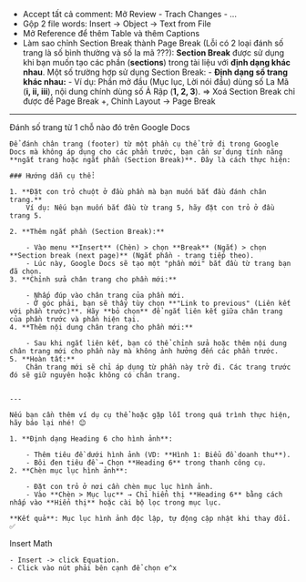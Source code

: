 
- Accept tất cả comment: Mở Review - Trach Changes - ...
- Gộp 2 file words: Insert -> Object -> Text from File 
- Mở Reference để thêm Table và thêm Captions
- Làm sao chỉnh Section Break thành Page Break (Lỗi có 2 loại đánh số trang là số bình thường và số la mã ???): 
		**Section Break** được sử dụng khi bạn muốn tạo các phần (**sections**) trong tài liệu với **định dạng khác nhau**. Một số trường hợp sử dụng Section Break:
		- **Định dạng số trang khác nhau:**
		    - Ví dụ: Phần mở đầu (Mục lục, Lời nói đầu) dùng số La Mã (**i, ii, iii**), nội dung chính dùng số Ả Rập (**1, 2, 3**).
   => Xoá Section Break chỉ được để Page Break
   +, Chỉnh Layout -> Page Break

---
Đánh số trang từ 1 chỗ nào đó trên Google Docs 
```
Để đánh chân trang (footer) từ một phần cụ thể trở đi trong Google Docs mà không áp dụng cho các phần trước, bạn cần sử dụng tính năng **ngắt trang hoặc ngắt phần (Section Break)**. Đây là cách thực hiện:

### Hướng dẫn cụ thể:

1. **Đặt con trỏ chuột ở đầu phần mà bạn muốn bắt đầu đánh chân trang.**  
    Ví dụ: Nếu bạn muốn bắt đầu từ trang 5, hãy đặt con trỏ ở đầu trang 5.
    
2. **Thêm ngắt phần (Section Break):**
    
    - Vào menu **Insert** (Chèn) > chọn **Break** (Ngắt) > chọn **Section break (next page)** (Ngắt phần - trang tiếp theo).
    - Lúc này, Google Docs sẽ tạo một "phần mới" bắt đầu từ trang bạn đã chọn.
3. **Chỉnh sửa chân trang cho phần mới:**
    
    - Nhấp đúp vào chân trang của phần mới.
    - Ở góc phải, bạn sẽ thấy tùy chọn **"Link to previous" (Liên kết với phần trước)**. Hãy **bỏ chọn** để ngắt liên kết giữa chân trang của phần trước và phần hiện tại.
4. **Thêm nội dung chân trang cho phần mới:**
    
    - Sau khi ngắt liên kết, bạn có thể chỉnh sửa hoặc thêm nội dung chân trang mới cho phần này mà không ảnh hưởng đến các phần trước.
5. **Hoàn tất:**  
    Chân trang mới sẽ chỉ áp dụng từ phần này trở đi. Các trang trước đó sẽ giữ nguyên hoặc không có chân trang.
    

---

Nếu bạn cần thêm ví dụ cụ thể hoặc gặp lỗi trong quá trình thực hiện, hãy báo lại nhé! 😊
```

```
1. **Định dạng Heading 6 cho hình ảnh**:
    
    - Thêm tiêu đề dưới hình ảnh (VD: **Hình 1: Biểu đồ doanh thu**).
    - Bôi đen tiêu đề → Chọn **Heading 6** trong thanh công cụ.
2. **Chèn mục lục hình ảnh**:
    
    - Đặt con trỏ ở nơi cần chèn mục lục hình ảnh.
    - Vào **Chèn > Mục lục** → Chỉ hiển thị **Heading 6** bằng cách nhấp vào **Hiển thị** hoặc cài bộ lọc trong mục lục.

**Kết quả**: Mục lục hình ảnh độc lập, tự động cập nhật khi thay đổi. ✅
```


Insert Math
```
- Insert -> click Equation. 
- Click vào nút phải bên cạnh để chọn e^x
```